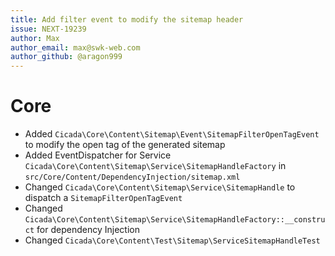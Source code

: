 ```yaml
---
title: Add filter event to modify the sitemap header
issue: NEXT-19239
author: Max
author_email: max@swk-web.com
author_github: @aragon999
---
```

# Core
* Added `Cicada\Core\Content\Sitemap\Event\SitemapFilterOpenTagEvent` to modify the open tag of the generated sitemap
* Added EventDispatcher for Service `Cicada\Core\Content\Sitemap\Service\SitemapHandleFactory` in `src/Core/Content/DependencyInjection/sitemap.xml` 
* Changed `Cicada\Core\Content\Sitemap\Service\SitemapHandle` to dispatch a `SitemapFilterOpenTagEvent`
* Changed `Cicada\Core\Content\Sitemap\Service\SitemapHandleFactory::__construct` for dependency Injection
* Changed `Cicada\Core\Content\Test\Sitemap\ServiceSitemapHandleTest`
